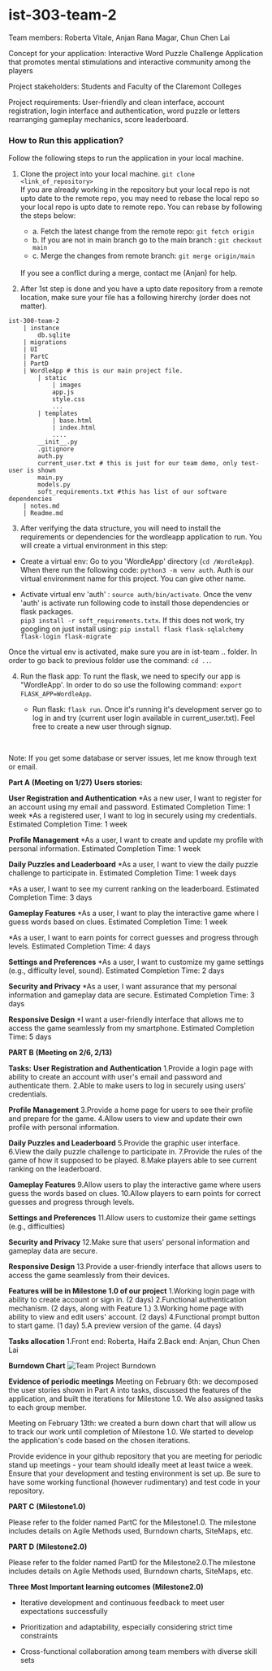 # ist-303-team-2

Team members: Roberta Vitale, Anjan Rana Magar, Chun Chen Lai

Concept for your application: Interactive Word Puzzle Challenge Application that promotes mental stimulations and interactive community among the players

Project stakeholders: Students and Faculty of the Claremont Colleges

Project requirements: User-friendly and clean interface, account registration, login interface and authentication, word puzzle or letters rearranging gameplay mechanics, score leaderboard.

### How to Run this application?

Follow the following steps to run the application in your local machine. 

1. Clone the project into your local machine.
```git clone <link_of_repository>```<br>
If you are already working in the repository but your local repo is not upto date to the remote repo, you may need to rebase the local repo so your local repo is upto date to remote repo.
You can rebase by following the steps below:
    * a. Fetch the latest change from the remote repo:
    ```git fetch origin```
    * b. If you are not in main branch go to the main branch : ```git checkout main```
    * c. Merge the changes from remote branch:
    ```git merge origin/main```
    <br>
    If you see a conflict during a merge, contact me (Anjan) for help.

2. After 1st step is done and you have a upto date repository from a remote location, make sure your file has a following hirerchy (order does not matter). 
```
ist-300-team-2
    | instance
        db.sqlite
    | migrations
    | UI
    | PartC
    | PartD
    | WordleApp # this is our main project file.
        | static
            | images
            app.js
            style.css
            ...
        | templates
            | base.html
            | index.html
            ....
        __init__.py
        .gitignore
        auth.py
        current_user.txt # this is just for our team demo, only test-user is shown
        main.py
        models.py
        soft_requirements.txt #this has list of our software dependencies
    | notes.md
    | Readme.md

```

3. After verifying the data structure, you will need to install the requirements or dependencies for the wordleapp application to run. You will create a virtual environment in this step:

* Create a virtual env: Go to you 'WordleApp' directory (```cd /WordleApp```). When there run the following code:
```python3 -m venv auth```. Auth is our virtual environment name for this project. You can give other name. 

* Activate virtual env 'auth' : ```source auth/bin/activate```. Once the venv 'auth' is activate run following code to install those dependencies or flask packages. <br>
```pip3 install -r soft_requirements.txtx```. If this does not work, try googling on just install using: ```pip install flask flask-sqlalchemy flask-login flask-migrate```

Once the virtual env is activated, make sure you are in ist-team .. folder. In order to go back to previous folder use the command: ```cd ..```.

4. Run the flask app: To runt the flask, we need to specify our app is "WordleApp'. In order to do so use the following command:
```export FLASK_APP=WordleApp```.

    * Run flask: ``` flask run ```.
    Once it's running it's development server go to log in and try (current user login available in current_user.txt).
    Feel free to create a new user through signup.
<br>

Note: If you get some database or server issues, let me know through text or email. 


**Part A** **(Meeting on 1/27)**
**Users stories:**

**User Registration and Authentication**
*As a new user, I want to register for an account using my email and password.
Estimated Completion Time: 1 week
*As a registered user, I want to log in securely using my credentials.
Estimated Completion Time: 1 week

**Profile Management**
*As a user, I want to create and update my profile with personal information.
Estimated Completion Time: 1 week

**Daily Puzzles and Leaderboard**
*As a user, I want to view the daily puzzle challenge to participate in.
Estimated Completion Time: 1 week days

*As a user, I want to see my current ranking on the leaderboard.
Estimated Completion Time: 3 days

**Gameplay Features**
*As a user, I want to play the interactive game where I guess words based on clues.
Estimated Completion Time: 1 week

*As a user, I want to earn points for correct guesses and progress through levels.
Estimated Completion Time: 4 days

**Settings and Preferences**
*As a user, I want to customize my game settings (e.g., difficulty level, sound).
Estimated Completion Time: 2 days

**Security and Privacy**
*As a user, I want assurance that my personal information and gameplay data are secure.
Estimated Completion Time: 3 days

**Responsive Design**
*I want a user-friendly interface that allows me to access the game seamlessly from my smartphone.
Estimated Completion Time: 5 days

**PART B** **(Meeting on 2/6, 2/13)**

**Tasks:**
**User Registration and Authentication**
1.Provide a login page with ability to create an account with user's email and password and authenticate them.
2.Able to make users to log in securely using users' credentials.

**Profile Management**
3.Provide a home page for users to see their profile and prepare for the game.
4.Allow users to view and update their own profile with personal information.

**Daily Puzzles and Leaderboard**
5.Provide the graphic user interface.
6.View the daily puzzle challenge to participate in.
7.Provide the rules of the game of how it supposed to be played.
8.Make players able to see current ranking on the leaderboard.

**Gameplay Features**
9.Allow users to play the interactive game where users guess the words based on clues.
10.Allow players to earn points for correct guesses and progress through levels.

**Settings and Preferences**
11.Allow users to customize their game settings (e.g., difficulties)

**Security and Privacy**
12.Make sure that users' personal information and gameplay data are secure.

**Responsive Design**
13.Provide a user-friendly interface that allows users to access the game seamlessly from their devices.

**Features will be in Milestone 1.0 of our project**
1.Working login page with ability to create account or sign in. (2 days)
2.Functional authentication mechanism.                          (2 days, along with Feature 1.)
3.Working home page with ability to view and edit users' account. (2 days)
4.Functional prompt button to start game.                       (1 day)
5.A preview version of the game.                                (4 days)

**Tasks allocation**
1.Front end: Roberta, Haifa
2.Back end: Anjan, Chun Chen Lai

**Burndown Chart**
![Team Project Burndown](https://github.com/MikeLaiGitHub/ist-303-team-2/assets/123436580/64be8eab-d054-4155-84a3-a186971d9fe8)

**Evidence of periodic meetings**
Meeting on February 6th: we decomposed the user stories shown in Part A into tasks, discussed the features of the application, and built the iterations for Milestone 1.0. We also assigned tasks to each group member.

Meeting on February 13th: we created a burn down chart that will allow us to track our work until completion of Milestone 1.0. We started to develop the application's code based on the chosen iterations.

Provide evidence in your github repository that you are meeting for periodic stand up meetings - your team should ideally meet at least twice a week.
Ensure that your development and testing environment is set up. Be sure to have some working functional (however rudimentary) and test code in your repository.

**PART C** **(Milestone1.0)**

Please refer to the folder named PartC for the Milestone1.0. The milestone includes details on Agile Methods used, Burndown charts, SiteMaps, etc.


**PART D** **(Milestone2.0)**

Please refer to the folder named PartD for the Milestone2.0.The milestone includes details on Agile Methods used, Burndown charts, SiteMaps, etc.

**Three Most Important learning outcomes** **(Milestone2.0)**

- Iterative development and continuous feedback to meet user expectations successfully

- Prioritization and adaptability, especially considering strict time constraints

- Cross-functional collaboration among team members with diverse skill sets
